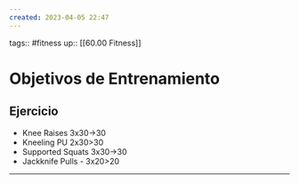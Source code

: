 ```yaml
---
created: 2023-04-05 22:47
---
```

tags:: #fitness
up:: [[60.00 Fitness]]
# Objetivos de Entrenamiento

## Ejercicio
- Knee Raises 3x30->30
- Kneeling PU 2x30>30
- Supported Squats 3x30->30
- Jackknife Pulls - 3x20>20

___
